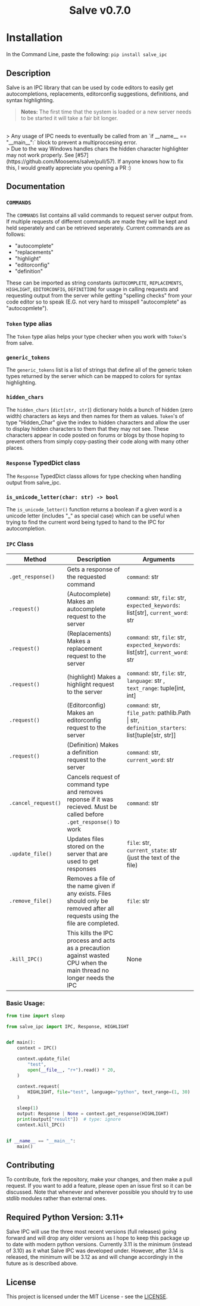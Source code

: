 <h1 align="center">Salve v0.7.0</h1>

# Installation

In the Command Line, paste the following: `pip install salve_ipc`

## Description

Salve is an IPC library that can be used by code editors to easily get autocompletions, replacements, editorconfig suggestions, definitions, and syntax highlighting.

> **Notes:**
> The first time that the system is loaded or a new server needs to be started it will take a fair bit longer.
<br>
> Any usage of IPC needs to eventually be called from an `if __name__ == "__main__":` block to prevent a multiproccesing error.
<br>
> Due to the way Windows handles chars the hidden character highlighter may not work properly. See [#57](https://github.com/Moosems/salve/pull/57). If anyone knows how to fix this, I would greatly appreciate you opening a PR :)

## Documentation

### `COMMANDS`

The `COMMANDS` list contains all valid commands to request server output from. If multiple requests of different commands are made they will be kept and held seperately and can be retrieved seperately. Current commands are as follows:

- "autocomplete"
- "replacements"
- "highlight"
- "editorconfig"
- "definition"

These can be imported as string constants (`AUTOCOMPLETE`, `REPLACEMENTS`, `HIGHLIGHT`, `EDITORCONFIG`, `DEFINITION`) for usage in calling requests and requesting output from the server while getting "spelling checks" from your code editor so to speak (E.G. not very hard to misspell "autocomplete" as "autocopmlete").

### `Token` type alias

The `Token` type alias helps your type checker when you work with `Token`'s from salve.

### `generic_tokens`

The `generic_tokens` list is a list of strings that define all of the generic token types returned by the server which can be mapped to colors for syntax highlighting.

### `hidden_chars`

The `hidden_chars` (`dict[str, str]`) dictionary holds a bunch of hidden (zero width) characters as keys and then names for them as values. `Token`'s of type "Hidden_Char" give the index to hidden characters and allow the user to display hidden characters to them that they may not see. These characters appear in code posted on forums or blogs by those hoping to prevent others from simply copy-pasting their code along with many other places.

### `Response` TypedDict class

The `Response` TypedDict classs allows for type checking when handling output from salve_ipc.

### `is_unicode_letter(char: str) -> bool`

The `is_unicode_letter()` function returns a boolean if a given word is a unicode letter (includes "\_" as special case) which can be useful when trying to find the current word being typed to hand to the IPC for autocompletion.

### `IPC` Class

| Method              | Description                                                                                                                                                                                                                                                                                                                                               | Arguments                                                                                                                                                                                                                                                                                                                  |
| ------------------- | --------------------------------------------------------------------------------------------------------------------------------------------------------------------------------------------------------------------------------------------------------------------------------------------------------------------------------------------------------- | -------------------------------------------------------------------------------------------------------------------------------------------------------------------------------------------------------------------------------------------------------------------------------------------------------------------------- |
| `.get_response()`   | Gets a response of the requested command                                                                                                                                                                                                                                                                                                                  | `command`: str                                                                                                                                                                                                                                                                                                             |
| `.request()`        | (Autocomplete) Makes an autocomplete request to the server                                                                                                                                                                                                                                                                                                                             | `command`: str, `file`: str, `expected_keywords`: list[str], `current_word`: str |
| `.request()`        | (Replacements) Makes a replacement request to the server                                                                                                                                                                                                                                                                                                                             | `command`: str, `file`: str, `expected_keywords`: list[str], `current_word`: str |
| `.request()`        | (highlight) Makes a highlight request to the server                                                                                                                                                                                                                                                                                                                             | `command`: str, `file`: str, `language`: str , `text_range`: tuple[int, int] |
| `.request()`        | (Editorconfig) Makes an editorconfig request to the server                                                                                                                                                                                                                                                                                                                             | `command`: str, `file_path`: pathlib.Path \| str, `definition_starters`: list[tuple[str, str]] |
| `.request()`        | (Definition) Makes a definition request to the server                                                                                                                                                                                                                                                                                                                             | `command`: str, `current_word`: str |
| `.cancel_request()` | Cancels request of command type and removes reponse if it was recieved. Must be called before `.get_response()` to work                                                                                                                                                                                                                                   | `command`: str                                                                                                                                                                                                                                                                                                             |
| `.update_file()`    | Updates files stored on the server that are used to get responses                                                                                                                                                                                                                                                                                         | `file`: str, `current_state`: str (just the text of the file)                                                                                                                                                                                                                                                          |
| `.remove_file()`    | Removes a file of the name given if any exists. Files should only be removed after all requests using the file are completed. | `file`: str                                                                                                                                                                                                                                                                                                            |
| `.kill_IPC()`       | This kills the IPC process and acts as a precaution against wasted CPU when the main thread no longer needs the IPC                                                                                                                                                                                                                                       | None                                                                                                                                                                                                                                                                                                                       |

### Basic Usage:

```python
from time import sleep

from salve_ipc import IPC, Response, HIGHLIGHT


def main():
    context = IPC()

    context.update_file(
        "test",
        open(__file__, "r+").read() * 20,
    )

    context.request(
        HIGHLIGHT, file="test", language="python", text_range=(1, 30)
    )

    sleep(1)
    output: Response | None = context.get_response(HIGHLIGHT)
    print(output["result"])  # type: ignore
    context.kill_IPC()


if __name__ == "__main__":
    main()
```

## Contributing

To contribute, fork the repository, make your changes, and then make a pull request. If you want to add a feature, please open an issue first so it can be discussed. Note that whenever and wherever possible you should try to use stdlib modules rather than external ones.

## Required Python Version: 3.11+

Salve IPC will use the three most recent versions (full releases) going forward and will drop any older versions as I hope to keep this package up to date with modern python versions.
Currently 3.11 is the minimum (instead of 3.10) as it what Salve IPC was developed under. However, after 3.14 is released, the minimum will be 3.12 as  and will change accordingly in the future as is described above.

## License

This project is licensed under the MIT License - see the [LICENSE](./LISCENSE).
